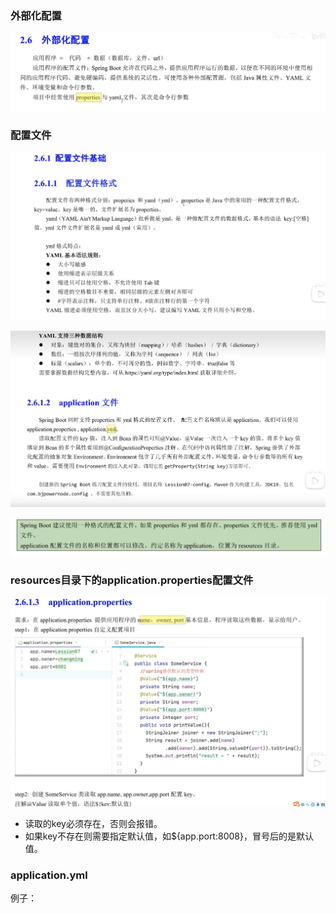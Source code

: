 ### 外部化配置

![image-20230408213955733](./pic/image-20230408213955733.png)

### 配置文件

![image-20230408214033596](./pic/image-20230408214033596.png)

![image-20230408214059255](./pic/image-20230408214059255.png)

![image-20230408214438796](./pic/image-20230408214438796.png)

 

### resources目录下的application.properties配置文件

![image-20230408214646655](./pic/image-20230408214646655.png)

- 读取的key必须存在，否则会报错。
- 如果key不存在则需要指定默认值，如\${app.port:8008}，冒号后的是默认值。

### application.yml

例子：

